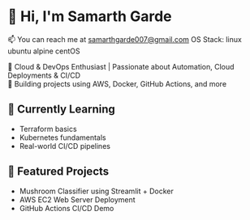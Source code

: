 # 👋 Hi, I'm Samarth Garde
📫 You can reach me at samarthgarde007@gmail.com
OS Stack:  linux ubuntu alpine centOS

🎯 Cloud & DevOps Enthusiast | Passionate about Automation, Cloud Deployments & CI/CD  
🚀 Building projects using AWS, Docker, GitHub Actions, and more  

## 🌱 Currently Learning
- Terraform basics
- Kubernetes fundamentals
- Real-world CI/CD pipelines

## 📂 Featured Projects
- Mushroom Classifier using Streamlit + Docker
- AWS EC2 Web Server Deployment
- GitHub Actions CI/CD Demo

